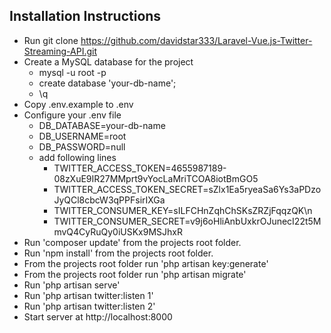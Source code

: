 ## Installation Instructions

- Run git clone https://github.com/davidstar333/Laravel-Vue.js-Twitter-Streaming-API.git
- Create a MySQL database for the project
    - mysql -u root -p
    - create database 'your-db-name';
    - \q
- Copy .env.example to .env
- Configure your .env file
    - DB_DATABASE=your-db-name
    - DB_USERNAME=root
    - DB_PASSWORD=null
    - add following lines
        - TWITTER_ACCESS_TOKEN=4655987189-08zXuE9IR27MMprt9vYocLaMriTCOA8iotBmGO5
        - TWITTER_ACCESS_TOKEN_SECRET=sZlx1Ea5ryeaSa6Ys3aPDzoJyQCl8cbcW3qPPFsirIXGa
        - TWITTER_CONSUMER_KEY=sILFCHnZqhChSKsZRZjFqqzQK\n
        - TWITTER_CONSUMER_SECRET=v9j6oHliAnbUxkrOJunecI22t5MmvQ4CyRuQy0iUSKx9MSJhxR
- Run 'composer update' from the projects root folder.
- Run 'npm install' from the projects root folder.
- From the projects root folder run 'php artisan key:generate'
- From the projects root folder run 'php artisan migrate'
- Run 'php artisan serve'
- Run 'php artisan twitter:listen 1'
- Run 'php artisan twitter:listen 2'
- Start server at http://localhost:8000
